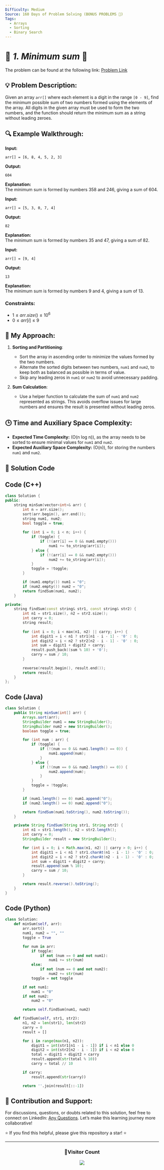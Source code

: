 ```yaml
---
Difficulty: Medium  
Source: 160 Days of Problem Solving (BONUS PROBLEMS 🎁)  
Tags:  
  - Arrays
  - Sorting
  - Binary Search 
---
```


# 🚀 _1. Minimum sum_ 🧠


The problem can be found at the following link: [Problem Link](https://www.geeksforgeeks.org/batch/gfg-160-problems/track/sorting-bonus-problems/problem/minimum-sum4058)

## 💡 **Problem Description:**

Given an array `arr[]` where each element is a digit in the range `[0 - 9]`, find the minimum possible sum of two numbers formed using the elements of the array. All digits in the given array must be used to form the two numbers, and the function should return the minimum sum as a string without leading zeroes.

## 🔍 **Example Walkthrough:**

**Input:**  
```
arr[] = [6, 8, 4, 5, 2, 3]
```

**Output:**  
```
604
```

**Explanation:**  
The minimum sum is formed by numbers 358 and 246, giving a sum of 604.

**Input:**  
```
arr[] = [5, 3, 0, 7, 4]
```

**Output:**  
```
82
```

**Explanation:**  
The minimum sum is formed by numbers 35 and 47, giving a sum of 82.

**Input:**  
```
arr[] = [9, 4]
```

**Output:**  
```
13
```

**Explanation:**  
The minimum sum is formed by numbers 9 and 4, giving a sum of 13.

### Constraints:
- $1 ≤ arr.size() ≤ 10^6$
- $0 ≤ arr[i] ≤ 9$

## 🎯 **My Approach:**

1. **Sorting and Partitioning**:
   - Sort the array in ascending order to minimize the values formed by the two numbers.
   - Alternate the sorted digits between two numbers, `num1` and `num2`, to keep both as balanced as possible in terms of value.
   - Skip any leading zeros in `num1` or `num2` to avoid unnecessary padding.

2. **Sum Calculation**:
   - Use a helper function to calculate the sum of `num1` and `num2` represented as strings. This avoids overflow issues for large numbers and ensures the result is presented without leading zeros.

## 🕒 **Time and Auxiliary Space Complexity:**

- **Expected Time Complexity:** (O(n log n)), as the array needs to be sorted to ensure minimal values for `num1` and `num2`.
- **Expected Auxiliary Space Complexity:** (O(n)), for storing the numbers `num1` and `num2`.

## 📝 **Solution Code**

## Code (C++)

```cpp
class Solution {
public:
    string minSum(vector<int>& arr) {
        int n = arr.size();
        sort(arr.begin(), arr.end());
        string num1, num2;
        bool toggle = true;
        
        for (int i = 0; i < n; i++) {
            if (toggle) {
                if (!(arr[i] == 0 && num1.empty())) 
                    num1 += to_string(arr[i]);
            } else {
                if (!(arr[i] == 0 && num2.empty())) 
                    num2 += to_string(arr[i]);
            }
            toggle = !toggle;
        }

        if (num1.empty()) num1 = "0";
        if (num2.empty()) num2 = "0";
        return findSum(num1, num2);
    }

private:
    string findSum(const string& str1, const string& str2) {
        int n1 = str1.size(), n2 = str2.size();
        int carry = 0;
        string result;
        
        for (int i = 0; i < max(n1, n2) || carry; i++) {
            int digit1 = i < n1 ? str1[n1 - i - 1] - '0' : 0;
            int digit2 = i < n2 ? str2[n2 - i - 1] - '0' : 0;
            int sum = digit1 + digit2 + carry;
            result.push_back((sum % 10) + '0');
            carry = sum / 10;
        }
        
        reverse(result.begin(), result.end());
        return result;
    }
};
```

## Code (Java)

```java
class Solution {
    public String minSum(int[] arr) {
        Arrays.sort(arr);
        StringBuilder num1 = new StringBuilder();
        StringBuilder num2 = new StringBuilder();
        boolean toggle = true;

        for (int num : arr) {
            if (toggle) {
                if (!(num == 0 && num1.length() == 0)) {
                    num1.append(num);
                }
            } else {
                if (!(num == 0 && num2.length() == 0)) {
                    num2.append(num);
                }
            }
            toggle = !toggle;
        }

        if (num1.length() == 0) num1.append("0");
        if (num2.length() == 0) num2.append("0");

        return findSum(num1.toString(), num2.toString());
    }

    private String findSum(String str1, String str2) {
        int n1 = str1.length(), n2 = str2.length();
        int carry = 0;
        StringBuilder result = new StringBuilder();

        for (int i = 0; i < Math.max(n1, n2) || carry > 0; i++) {
            int digit1 = i < n1 ? str1.charAt(n1 - i - 1) - '0' : 0;
            int digit2 = i < n2 ? str2.charAt(n2 - i - 1) - '0' : 0;
            int sum = digit1 + digit2 + carry;
            result.append(sum % 10);
            carry = sum / 10;
        }

        return result.reverse().toString();
    }
}
```

## Code (Python)

```python
class Solution:
    def minSum(self, arr):
        arr.sort()
        num1, num2 = "", ""
        toggle = True

        for num in arr:
            if toggle:
                if not (num == 0 and not num1):
                    num1 += str(num)
            else:
                if not (num == 0 and not num2):
                    num2 += str(num)
            toggle = not toggle

        if not num1:
            num1 = "0"
        if not num2:
            num2 = "0"

        return self.findSum(num1, num2)

    def findSum(self, str1, str2):
        n1, n2 = len(str1), len(str2)
        carry = 0
        result = []

        for i in range(max(n1, n2)):
            digit1 = int(str1[n1 - i - 1]) if i < n1 else 0
            digit2 = int(str2[n2 - i - 1]) if i < n2 else 0
            total = digit1 + digit2 + carry
            result.append(str(total % 10))
            carry = total // 10

        if carry:
            result.append(str(carry))

        return ''.join(result[::-1])
```

## 🎯 Contribution and Support:

For discussions, questions, or doubts related to this solution, feel free to connect on LinkedIn: [Any Questions](https://www.linkedin.com/in/het-patel-8b110525a/). Let’s make this learning journey more collaborative!

⭐ If you find this helpful, please give this repository a star! ⭐

---

<div align="center">
  <h3><b>📍Visitor Count</b></h3>
</div>

<p align="center">
  <img src="https://profile-counter.glitch.me/Hunterdii/count.svg" />
</p>
